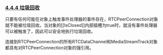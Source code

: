### [4.4.4 垃圾回收](http://w3c.github.io/webrtc-pc/#garbage-collection)

只要有任何可能在对象上触发事件处理器的事件存在，RTCPeerConnection对象就不能被垃圾回收。当对象的[[IsClosed]]内部插槽为true时，就没有事件处理器可以被触发了，因此可以安全地执行垃圾回收。

连接到RTCPeerConnection的所有RTCDataChannel和MediaStreamTrack对象都具有对RTCPeerConnection对象的强引用。
